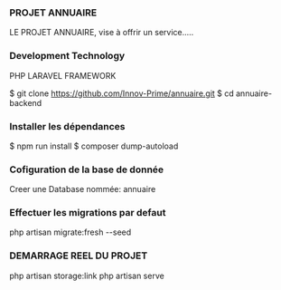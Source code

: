 ### PROJET ANNUAIRE
LE PROJET ANNUAIRE, vise à offrir un service.....

### Development Technology
PHP
LARAVEL FRAMEWORK 


$ git clone https://github.com/Innov-Prime/annuaire.git
$ cd annuaire-backend

### Installer les dépendances
$ npm run install
$ composer dump-autoload

### Cofiguration de la base de donnée
Creer une Database nommée: annuaire

### Effectuer les migrations par defaut
php artisan migrate:fresh --seed

### DEMARRAGE REEL DU PROJET 
php artisan storage:link
php artisan serve

